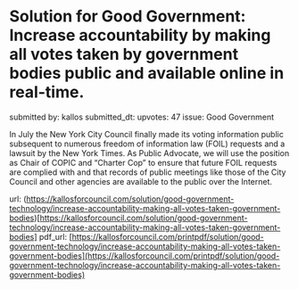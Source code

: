 # Solution for Good Government: Increase accountability by making all votes taken by government bodies public and available online in real-time. #

submitted by: kallos
submitted_dt: 
upvotes: 47
issue: Good Government

In July the New York City Council finally made its voting information public subsequent to numerous freedom of information law (FOIL) requests and a lawsuit by the New York Times. As Public Advocate, we will use the position as Chair of COPIC and “Charter Cop” to ensure that future FOIL requests are complied with and that records of public meetings like those of the City Council and other agencies are available to the public over the Internet.

url: (https://kallosforcouncil.com/solution/good-government-technology/increase-accountability-making-all-votes-taken-government-bodies)[https://kallosforcouncil.com/solution/good-government-technology/increase-accountability-making-all-votes-taken-government-bodies]
pdf_url: [https://kallosforcouncil.com/printpdf/solution/good-government-technology/increase-accountability-making-all-votes-taken-government-bodies](https://kallosforcouncil.com/printpdf/solution/good-government-technology/increase-accountability-making-all-votes-taken-government-bodies)
